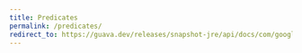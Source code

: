 ```yaml
---
title: Predicates
permalink: /predicates/
redirect_to: https://guava.dev/releases/snapshot-jre/api/docs/com/google/common/base/Predicates.html
---
```

